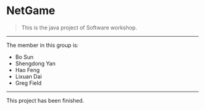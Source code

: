 # NetGame
>This is the java project of Software workshop.
---

The member in this group is:
- Bo Sun
- Shengdong Yan
- Hao Feng
- Lixuan Dai
- Greg Field
---


This project has been finished.